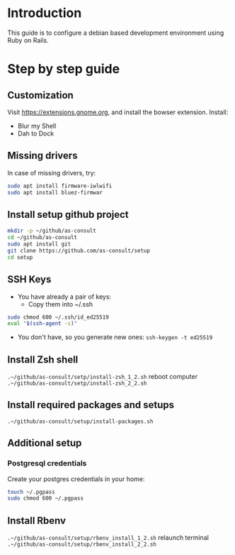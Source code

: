 # Introduction
This guide is to configure a debian based development environment using Ruby on Rails.

# Step by step guide
## Customization
Visit https://extensions.gnome.org, and install the bowser extension.
Install:
- Blur my Shell
- Dah to Dock

## Missing drivers
In case of missing drivers, try:
````bash
sudo apt install firmware-iwlwifi
sudo apt install bluez-firmwar
````

## Install setup github project
````bash
mkdir -p ~/github/as-consult
cd ~/github/as-consult
sudo apt install git
git clone https://github.com/as-consult/setup
cd setup
````

## SSH Keys
- You have already a pair of keys:
  - Copy them into ~/.ssh
````bash
sudo chmod 600 ~/.ssh/id_ed25519
eval "$(ssh-agent -s)"
````

- You don't have, so you generate new ones:
`ssh-keygen -t ed25519`

## Install Zsh shell
`.~/github/as-consult/setp/install-zsh_1_2.sh`
reboot computer
`.~/github/as-consult/setp/install-zsh_2_2.sh`

## Install required packages and setups
`.~/github/as-consult/setup/install-packages.sh`

## Additional setup
### Postgresql credentials
Create your postgres credentials in your home:
````bash
touch ~/.pgpass
sudo chmod 600 ~/.pgpass
````

## Install Rbenv
`.~/github/as-consult/setup/rbenv_install_1_2.sh`
relaunch terminal
`.~/github/as-consult/setup/rbenv_install_2_2.sh`







